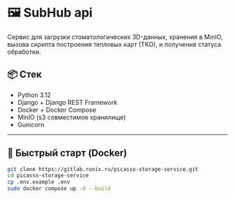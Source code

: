 # 🖼️ SubHub api

Сервис для загрузки стоматологических 3D-данных, хранения в MinIO, вызова скрипта построения тепловых карт (ТКО), и получения статуса обработки.

## 📦 Стек

- Python 3.12
- Django + Django REST Framework
- Docker + Docker Compose
- MinIO (s3 совместимое хранилище)
- Gunicorn

---

## 🚀 Быстрый старт (Docker)

```bash
git clone https://gitlab.ronix.ru/picasso-storage-service.git
cd picasso-storage-service
cp .env.example .env
sudo docker compose up -d --build

